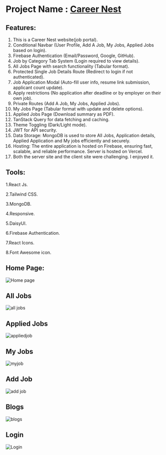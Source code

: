 # Project Name : [Career Nest](https://career-nest-app.web.app/)


## Features: 
1. This is a Career Nest website(job portal).
2. Conditional Navbar (User Profile, Add A Job, My Jobs, Applied Jobs based on login).
3. Firebase Authentication (Email/Password, Google, GitHub).
4. Job by Category Tab System (Login required to view details).
5. All Jobs Page with search functionality (Tabular format).
6. Protected Single Job Details Route (Redirect to login if not authenticated).
7. Job Application Modal (Auto-fill user info, resume link submission, applicant count update).
8. Apply restrictions (No application after deadline or by employer on their own job).
9. Private Routes (Add A Job, My Jobs, Applied Jobs).
10. My Jobs Page (Tabular format with update and delete options).
11. Applied Jobs Page (Download summary as PDF).
12. TanStack Query for data fetching and caching.
13. Theme Toggling (Dark/Light mode).
14. JWT for API security.
15. Data Storage: MongoDB is used to store All Jobs, Application details, Applied Application and My jobs efficiently and securely.
16. Hosting: The entire application is hosted on Firebase, ensuring fast, scalable, and reliable performance. Server is hosted on Vercel.
17. Both the server site and the client site were challenging. I enjoyed it.


## Tools: 
1.React Js.

2.Tailwind CSS.

3.MongoDB.

4.Responsive.

5.DaisyUI.

6.Firebase Authentication.

7.React Icons.

8.Font Awesome icon.

## Home Page:
![Home page](https://github.com/user-attachments/assets/3299522e-5f79-49cd-8346-56db507f6cc0)

## All Jobs
![all jobs](https://github.com/user-attachments/assets/05bbc8b7-3e4a-43eb-ac8a-7c83c99f3387)

## Applied Jobs
![appliedjob](https://github.com/user-attachments/assets/a386436c-6c91-4817-9a88-f90bce62c1bc)

## My Jobs
![myjob](https://github.com/user-attachments/assets/cbdbab20-3dc4-4c86-afb2-44d7683c5106)

## Add Job
![add job](https://github.com/user-attachments/assets/9a9a3194-7132-4be2-b32d-021af9d1815f)

## Blogs
![blogs](https://github.com/user-attachments/assets/3a5ca822-a69b-4ef0-9fbc-f0d4974f033c)

## Login
![Login](https://github.com/user-attachments/assets/95cbb3b8-3b23-49f1-94e1-6c65a15b493e)
